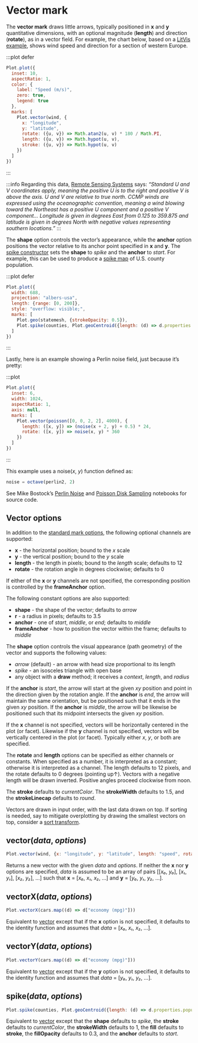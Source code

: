 <script setup>

import * as Plot from "@observablehq/plot";
import * as d3 from "d3";
import * as topojson from "topojson-client";
import {computed, shallowRef, onMounted} from "vue";
import {poisson} from "../components/poisson.js";
import {octave, perlin2} from "../components/perlin.js";

const noise = octave(perlin2, 2);
const wind = shallowRef([{longitude: -9.875, latitude: 45.125}, {longitude: 9.875, latitude: 59.875}, {u: 0, v: 0}, {u: 0, v: 12.184501776503668}]);
const us = shallowRef(null);
const statemesh = computed(() => us.value ? topojson.mesh(us.value, us.value.objects.states) : {type: null});
const counties = computed(() => us.value ? topojson.feature(us.value, us.value.objects.counties).features : []);

onMounted(() => {
  d3.csv("../data/wind.csv", d3.autoType).then((data) => (wind.value = data));
  Promise.all([
    d3.json("../data/us-counties-10m.json"),
    d3.csv("../data/us-county-population.csv")
  ]).then(([_us, _population]) => {
    const map = new Map(_population.map((d) => [d.state + d.county, +d.population]));
    _us.objects.counties.geometries.forEach((g) => (g.properties.population = map.get(g.id)));
    us.value = _us;
  });
});

</script>

# Vector mark

The **vector mark** draws little arrows, typically positioned in **x** and **y** quantitative dimensions, with an optional magnitude (**length**) and direction (**rotate**), as in a vector field. For example, the chart below, based on a [LitVis example](https://github.com/gicentre/litvis/blob/main/examples/windVectors.md), shows wind speed and direction for a section of western Europe.

:::plot defer
```js
Plot.plot({
  inset: 10,
  aspectRatio: 1,
  color: {
    label: "Speed (m/s)",
    zero: true,
    legend: true
  },
  marks: [
    Plot.vector(wind, {
      x: "longitude",
      y: "latitude",
      rotate: ({u, v}) => Math.atan2(u, v) * 180 / Math.PI,
      length: ({u, v}) => Math.hypot(u, v),
      stroke: ({u, v}) => Math.hypot(u, v)
    })
  ]
})
```
:::

:::info
Regarding this data, [Remote Sensing Systems](https://www.remss.com/measurements/ccmp/) says: *“Standard U and V coordinates apply, meaning the positive U is to the right and positive V is above the axis. U and V are relative to true north. CCMP winds are expressed using the oceanographic convention, meaning a wind blowing toward the Northeast has a positive U component and a positive V component… Longitude is given in degrees East from 0.125 to 359.875 and latitude is given in degrees North with negative values representing southern locations.”*
:::

The **shape** option controls the vector’s appearance, while the **anchor** option positions the vector relative to its anchor point specified in **x** and **y**. The [spike constructor](#spike-data-options) sets the **shape** to *spike* and the **anchor** to *start*. For example, this can be used to produce a [spike map](https://observablehq.com/@observablehq/plot-spike) of U.S. county population.

:::plot defer
```js
Plot.plot({
  width: 688,
  projection: "albers-usa",
  length: {range: [0, 200]},
  style: "overflow: visible;",
  marks: [
    Plot.geo(statemesh, {strokeOpacity: 0.5}),
    Plot.spike(counties, Plot.geoCentroid({length: (d) => d.properties.population, stroke: "red"}))
  ]
})
```
:::

Lastly, here is an example showing a Perlin noise field, just because it’s pretty:

:::plot
```js
Plot.plot({
  inset: 6,
  width: 1024,
  aspectRatio: 1,
  axis: null,
  marks: [
    Plot.vector(poisson([0, 0, 2, 2], 4000), {
      length: ([x, y]) => (noise(x + 2, y) + 0.5) * 24,
      rotate: ([x, y]) => noise(x, y) * 360
    })
  ]
})
```
:::

This example uses a noise(*x*, *y*) function defined as:

```js
noise = octave(perlin2, 2)
```

See Mike Bostock’s [Perlin Noise](https://observablehq.com/@mbostock/perlin-noise) and [Poisson Disk Sampling](https://observablehq.com/@mbostock/poisson-disk-sampling) notebooks for source code.

## Vector options

In addition to the [standard mark options](../features/marks.md#mark-options), the following optional channels are supported:

* **x** - the horizontal position; bound to the *x* scale
* **y** - the vertical position; bound to the *y* scale
* **length** - the length in pixels; bound to the *length* scale; defaults to 12
* **rotate** - the rotation angle in degrees clockwise; defaults to 0

If either of the **x** or **y** channels are not specified, the corresponding position is controlled by the **frameAnchor** option.

The following constant options are also supported:

* **shape** - the shape of the vector; defaults to *arrow*
* **r** - a radius in pixels; defaults to 3.5
* **anchor** - one of *start*, *middle*, or *end*; defaults to *middle*
* **frameAnchor** - how to position the vector within the frame; defaults to *middle*

The **shape** option controls the visual appearance (path geometry) of the vector and supports the following values:

* *arrow* (default) - an arrow with head size proportional to its length
* *spike* - an isosceles triangle with open base
* any object with a **draw** method; it receives a *context*, *length*, and *radius*

If the **anchor** is *start*, the arrow will start at the given *xy* position and point in the direction given by the rotation angle. If the **anchor** is *end*, the arrow will maintain the same orientation, but be positioned such that it ends in the given *xy* position. If the **anchor** is *middle*, the arrow will be likewise be positioned such that its midpoint intersects the given *xy* position.

If the **x** channel is not specified, vectors will be horizontally centered in the plot (or facet). Likewise if the **y** channel is not specified, vectors will be vertically centered in the plot (or facet). Typically either *x*, *y*, or both are specified.

The **rotate** and **length** options can be specified as either channels or constants. When specified as a number, it is interpreted as a constant; otherwise it is interpreted as a channel. The length defaults to 12 pixels, and the rotate defaults to 0 degrees (pointing up↑). Vectors with a negative length will be drawn inverted. Positive angles proceed clockwise from noon.

The **stroke** defaults to *currentColor*. The **strokeWidth** defaults to 1.5, and the **strokeLinecap** defaults to *round*.

Vectors are drawn in input order, with the last data drawn on top. If sorting is needed, say to mitigate overplotting by drawing the smallest vectors on top, consider a [sort transform](../transforms/sort.md).

## vector(*data*, *options*)

```js
Plot.vector(wind, {x: "longitude", y: "latitude", length: "speed", rotate: "direction"})
```

Returns a new vector with the given *data* and *options*. If neither the **x** nor **y** options are specified, *data* is assumed to be an array of pairs [[*x₀*, *y₀*], [*x₁*, *y₁*], [*x₂*, *y₂*], …] such that **x** = [*x₀*, *x₁*, *x₂*, …] and **y** = [*y₀*, *y₁*, *y₂*, …].

## vectorX(*data*, *options*)

```js
Plot.vectorX(cars.map((d) => d["economy (mpg)"]))
```

Equivalent to [vector](#vector-data-options) except that if the **x** option is not specified, it defaults to the identity function and assumes that *data* = [*x₀*, *x₁*, *x₂*, …].

## vectorY(*data*, *options*)

```js
Plot.vectorY(cars.map((d) => d["economy (mpg)"]))
```

Equivalent to [vector](#vector-data-options) except that if the **y** option is not specified, it defaults to the identity function and assumes that *data* = [*y₀*, *y₁*, *y₂*, …].

## spike(*data*, *options*)

```js
Plot.spike(counties, Plot.geoCentroid({length: (d) => d.properties.population}))
```

Equivalent to [vector](#vector-data-options) except that the **shape** defaults to *spike*, the **stroke** defaults to *currentColor*, the **strokeWidth** defaults to 1, the **fill** defaults to **stroke**, the **fillOpacity** defaults to 0.3, and the **anchor** defaults to *start*.
